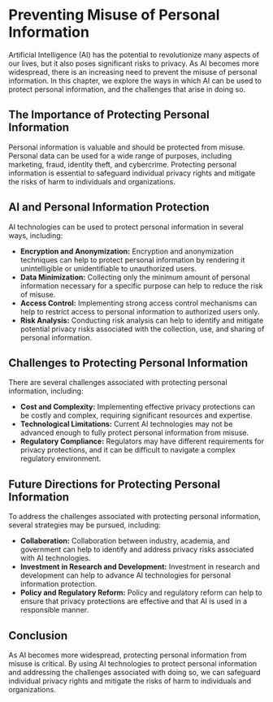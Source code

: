 Preventing Misuse of Personal Information
====================================================================

Artificial Intelligence (AI) has the potential to revolutionize many aspects of our lives, but it also poses significant risks to privacy. As AI becomes more widespread, there is an increasing need to prevent the misuse of personal information. In this chapter, we explore the ways in which AI can be used to protect personal information, and the challenges that arise in doing so.

The Importance of Protecting Personal Information
-------------------------------------------------

Personal information is valuable and should be protected from misuse. Personal data can be used for a wide range of purposes, including marketing, fraud, identity theft, and cybercrime. Protecting personal information is essential to safeguard individual privacy rights and mitigate the risks of harm to individuals and organizations.

AI and Personal Information Protection
--------------------------------------

AI technologies can be used to protect personal information in several ways, including:

* **Encryption and Anonymization:** Encryption and anonymization techniques can help to protect personal information by rendering it unintelligible or unidentifiable to unauthorized users.
* **Data Minimization:** Collecting only the minimum amount of personal information necessary for a specific purpose can help to reduce the risk of misuse.
* **Access Control:** Implementing strong access control mechanisms can help to restrict access to personal information to authorized users only.
* **Risk Analysis:** Conducting risk analysis can help to identify and mitigate potential privacy risks associated with the collection, use, and sharing of personal information.

Challenges to Protecting Personal Information
---------------------------------------------

There are several challenges associated with protecting personal information, including:

* **Cost and Complexity:** Implementing effective privacy protections can be costly and complex, requiring significant resources and expertise.
* **Technological Limitations:** Current AI technologies may not be advanced enough to fully protect personal information from misuse.
* **Regulatory Compliance:** Regulators may have different requirements for privacy protections, and it can be difficult to navigate a complex regulatory environment.

Future Directions for Protecting Personal Information
-----------------------------------------------------

To address the challenges associated with protecting personal information, several strategies may be pursued, including:

* **Collaboration:** Collaboration between industry, academia, and government can help to identify and address privacy risks associated with AI technologies.
* **Investment in Research and Development:** Investment in research and development can help to advance AI technologies for personal information protection.
* **Policy and Regulatory Reform:** Policy and regulatory reform can help to ensure that privacy protections are effective and that AI is used in a responsible manner.

Conclusion
----------

As AI becomes more widespread, protecting personal information from misuse is critical. By using AI technologies to protect personal information and addressing the challenges associated with doing so, we can safeguard individual privacy rights and mitigate the risks of harm to individuals and organizations.
